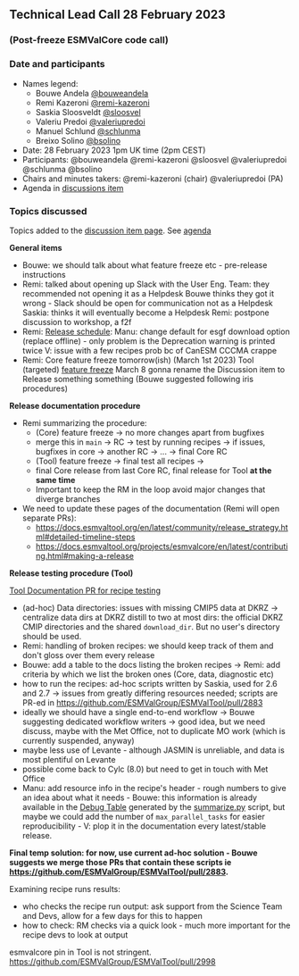## Technical Lead Call 28 February 2023
### (Post-freeze ESMValCore code call)

### Date and participants

- Names legend:
  - Bouwe Andela [@bouweandela](https://github.com/bouweandela)
  - Remi Kazeroni [@remi-kazeroni](https://github.com/remi-kazeroni)
  - Saskia Sloosveldt [@sloosvel](https://github.com/sloosvel)
  - Valeriu Predoi [@valeriupredoi](https://github.com/valeriupredoi)
  - Manuel Schlund [@schlunma](https://github.com/schlunma)
  - Breixo Solino [@bsolino](https://github.com/bsolino)
- Date: 28 February 2023 1pm UK time (2pm CEST)
- Participants: @bouweandela @remi-kazeroni @sloosvel @valeriupredoi @schlunma @bsolino
- Chairs and minutes takers: @remi-kazeroni (chair) @valeriupredoi (PA)
- Agenda in [discussions item](https://github.com/ESMValGroup/Community/discussions/79)

### Topics discussed

Topics added to the [discussion item page](https://github.com/ESMValGroup/Community/discussions/79). See [agenda](https://github.com/ESMValGroup/Community/discussions/79#discussioncomment-5147494)

**General items**

- Bouwe: we should talk about what feature freeze etc - pre-release instructions
- Remi: talked about opening up Slack with the User Eng. Team: they recommended not opening it as a Helpdesk
        Bouwe thinks they got it wrong - Slack should be open for communication not as a Helpdesk
        Saskia: thinks it will eventually become a Helpdesk
        Remi: postpone discussion to workshop, a f2f
- Remi: [Release schedule](https://github.com/ESMValGroup/ESMValCore/discussions/1924):
        Manu: change default for esgf download option (replace offline) - only problem is the Deprecation warning is printed twice
        V: issue with a few recipes prob bc of CanESM CCCMA crappe
- Remi: Core feature freeze tomorrow(ish) (March 1st 2023)
      Tool (targeted) [feature freeze](https://github.com/ESMValGroup/ESMValTool/discussions/3055) March 8
      gonna rename the Discussion item to Release something something (Bouwe suggested following iris procedures)
      
**Release documentation procedure**
 
 - Remi summarizing the procedure:
   - (Core) feature freeze -> no more changes apart from bugfixes
   - merge this in `main` -> RC -> test by running recipes -> if issues, bugfixes in core -> another RC -> ... -> final Core RC
   - (Tool) feature freeze -> final test all recipes ->
   - final Core release from last Core RC, final release for Tool **at the same time**
   - Important to keep the RM in the loop avoid major changes that diverge branches
 - We need to update these pages of the documentation (Remi will open separate PRs):
   - https://docs.esmvaltool.org/en/latest/community/release_strategy.html#detailed-timeline-steps
   - https://docs.esmvaltool.org/projects/esmvalcore/en/latest/contributing.html#making-a-release
   
**Release testing procedure (Tool)**

[Tool Documentation PR for recipe testing](https://github.com/ESMValGroup/ESMValTool/pull/3032)

- (ad-hoc) Data directories: issues with missing CMIP5 data at DKRZ -> centralize data dirs at DKRZ distill to two at most dirs: the official DKRZ CMIP directories and the shared `download_dir`. But no user's directory should be used.
- Remi: handling of broken recipes: we should keep track of them and don't gloss over them every release
- Bouwe: add a table to the docs listing the broken recipes -> Remi: add criteria by which we list the broken ones (Core, data, diagnostic etc)
- how to run the recipes: ad-hoc scripts written by Saskia, used for 2.6 and 2.7 -> issues from greatly differing resources needed; scripts are PR-ed in https://github.com/ESMValGroup/ESMValTool/pull/2883
- ideally we should have a single end-to-end workflow -> Bouwe suggesting dedicated workflow writers -> good idea, but we need discuss, maybe with the Met Office, not to duplicate MO work (which is currently suspended, anyway)
- maybe less use of Levante - although JASMIN is unreliable, and data is most plentiful on Levante
- possible come back to Cylc (8.0) but need to get in touch with Met Office
- Manu: add resource info in the recipe's header - rough numbers to give an idea about what it needs - Bouwe: this information is already available in the [Debug Table](https://esmvaltool.dkrz.de/shared/esmvaltool/v2.7.0/debug.html) generated by the [summarize.py](https://docs.esmvaltool.org/en/latest/utils.html#running-multiple-recipes) script, but maybe we could add the number of `max_parallel_tasks` for easier reproducibility - V: plop it in the documentation every latest/stable release.

**Final temp solution: for now, use current ad-hoc solution - Bouwe suggests we merge those PRs that contain these scripts ie https://github.com/ESMValGroup/ESMValTool/pull/2883.**

Examining recipe runs results:
- who checks the recipe run output: ask support from the Science Team and Devs, allow for a few days for this to happen
- how to check: RM checks via a quick look - much more important for the recipe devs to look at output

esmvalcore pin in Tool is not stringent. https://github.com/ESMValGroup/ESMValTool/pull/2998

